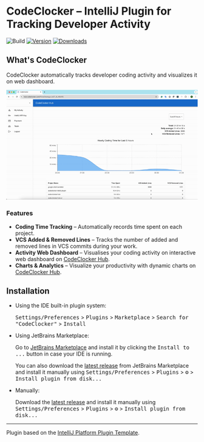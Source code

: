 # CodeClocker – IntelliJ Plugin for Tracking Developer Activity

![Build](https://github.com/codeclocker/codeclocker-intellij-plugin/actions/workflows/gradle.yml/badge.svg)
[![Version](https://img.shields.io/jetbrains/plugin/v/MARKETPLACE_ID.svg)](https://plugins.jetbrains.com/plugin/MARKETPLACE_ID)
[![Downloads](https://img.shields.io/jetbrains/plugin/d/MARKETPLACE_ID.svg)](https://plugins.jetbrains.com/plugin/MARKETPLACE_ID)

<!-- Plugin description -->

## What's CodeClocker

CodeClocker automatically tracks developer coding activity and visualizes it on web dashboard.

![Demo](https://raw.githubusercontent.com/codeclocker/codeclocker-intellij-plugin/main/docs/img/demo.gif)

### Features

* **Coding Time Tracking** – Automatically records time spent on each project.
* **VCS Added & Removed Lines** – Tracks the number of added and removed lines in VCS commits during your work.
* **Activity Web Dashboard** – Visualises your coding activity on interactive web dashboard on [CodeClocker Hub](https://hub.codeclocker.com/).
* **Charts & Analytics** – Visualize your productivity with dynamic charts on [CodeClocker Hub](https://hub.codeclocker.com/).

<!-- Plugin description end -->

## Installation

- Using the IDE built-in plugin system:
  
  <kbd>Settings/Preferences</kbd> > <kbd>Plugins</kbd> > <kbd>Marketplace</kbd> > <kbd>Search for "CodeClocker"</kbd> >
  <kbd>Install</kbd>
  
- Using JetBrains Marketplace:

  Go to [JetBrains Marketplace](https://plugins.jetbrains.com/plugin/MARKETPLACE_ID) and install it by clicking the <kbd>Install to ...</kbd> button in case your IDE is running.

  You can also download the [latest release](https://plugins.jetbrains.com/plugin/MARKETPLACE_ID/versions) from JetBrains Marketplace and install it manually using
  <kbd>Settings/Preferences</kbd> > <kbd>Plugins</kbd> > <kbd>⚙️</kbd> > <kbd>Install plugin from disk...</kbd>

- Manually:

  Download the [latest release](https://github.com/codeclocker/codeclocker-intellij-plugin/releases/latest) and install it manually using
  <kbd>Settings/Preferences</kbd> > <kbd>Plugins</kbd> > <kbd>⚙️</kbd> > <kbd>Install plugin from disk...</kbd>


---
Plugin based on the [IntelliJ Platform Plugin Template][template].

[template]: https://github.com/JetBrains/intellij-platform-plugin-template
[docs:plugin-description]: https://plugins.jetbrains.com/docs/intellij/plugin-user-experience.html#plugin-description-and-presentation
